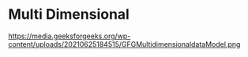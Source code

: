 # Multi Dimensional
https://media.geeksforgeeks.org/wp-content/uploads/20210625184515/GFGMultidimensionaldataModel.png
